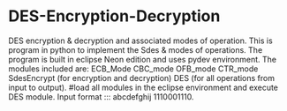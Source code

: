 # DES-Encryption-Decryption
DES encryption & decryption and associated modes of operation.
This is program in python to implement the Sdes & modes of operations.
The program is built in eclipse Neon edition and uses pydev environment.
The modules included are:
ECB_Mode
CBC_mode
OFB_mode
CTR_mode
SdesEncrypt (for encryption and decryption)
DES (for all operations from input to output).
#load all modules in the eclipse environment and execute DES module.
Input format ::: abcdefghij 1110001110.


